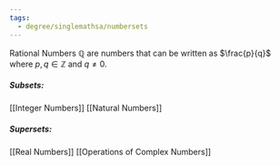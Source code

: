 ```yaml
---
tags:
  - degree/singlemathsa/numbersets
---
```

Rational Numbers $\mathbb{Q}$ are numbers that can be written as $\frac{p}{q}$ where $p,q\in\mathbb{Z}$ and $q\ne0$.

##### Subsets:
[[Integer Numbers]]
[[Natural Numbers]]

##### Supersets:
[[Real Numbers]]
[[Operations of Complex Numbers]]
